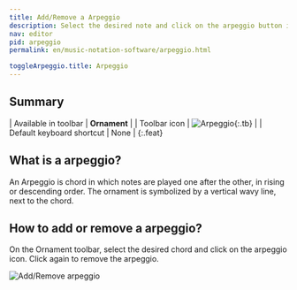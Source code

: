 ```yaml
---
title: Add/Remove a Arpeggio
description: Select the desired note and click on the arpeggio button in the Ornament menu.
nav: editor
pid: arpeggio
permalink: en/music-notation-software/arpeggio.html

toggleArpeggio.title: Arpeggio
---
```


## Summary

| Available in toolbar | **Ornament** |
| Toolbar icon | ![Arpeggio](https://prod.flat-cdn.com/img/icons/editorActions/arpeggio.svg){:.tb} |
| Default keyboard shortcut | None |
{:.feat}

## What is a arpeggio?

An Arpeggio is chord in which notes are played one after the other, in rising or descending order. The ornament is symbolized by a vertical wavy line, next to the chord. 

## How to add or remove a arpeggio?

On the Ornament toolbar, select the desired chord and click on the arpeggio icon. Click again to remove the arpeggio.

![Add/Remove arpeggio](/help/assets/img/editor/arpeggio.gif)